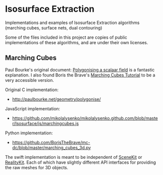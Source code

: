 # Isosurface Extraction

Implementations and examples of Isosurface Extraction algorithms (marching cubes, surface nets, dual contouring)

Some of the files included in this project are copies of public implementations of these algorithms, and are under their own licenses.

## Marching Cubes

Paul Bourke's original document: [Polygonising a scalaar field](http://paulbourke.net/geometry/polygonise/) is a fantastic explanation. 
I also found Boris the Brave's [Marching Cubes Tutorial](https://www.boristhebrave.com/2018/04/15/marching-cubes-tutorial/) to be a very accessible version.

Original C implementation:
- http://paulbourke.net/geometry/polygonise/

JavaScript implementation:
- https://github.com/mikolalysenko/mikolalysenko.github.com/blob/master/Isosurface/js/marchingcubes.js

Python implementation:
- https://github.com/BorisTheBrave/mc-dc/blob/master/marching_cubes_3d.py

The swift implementation is meant to be independent of [SceneKit](http://developer.apple.com/documentation/scenekit/) or [RealityKit](http://developer.apple.com/documentation/realitykit/). 
Each of which have slightly different API interfaces for providing the raw meshes for 3D objects. 
